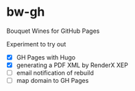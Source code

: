 # bw-gh
Bouquet Wines for GitHub Pages

Experiment to try out 

* [x] GH Pages with Hugo
* [x] generating a PDF XML by RenderX XEP
* [ ] email notification of rebuild
* [ ] map domain to GH Pages 
